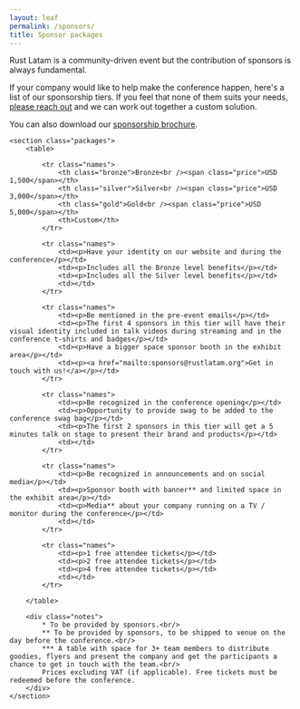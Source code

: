 ```yaml
---
layout: leaf
permalink: /sponsors/
title: Sponsor packages
---
```


Rust Latam is a community-driven event but the contribution of sponsors is always fundamental.

If your company would like to help make the conference happen, here's a list of our sponsorship tiers. If you feel that none of them suits your needs, <a href="mailto:sponsors@rustlatam.org">please reach out</a> and we can work out together a custom solution.

You can also download our [sponsorship brochure](/brochure-latam2020.pdf).

<div class="sponsors">

    <section class="packages">
        <table>

            <tr class="names">
                <th class="bronze">Bronze<br /><span class="price">USD 1,500</span></th>
                <th class="silver">Silver<br /><span class="price">USD 3,000</span></th>
                <th class="gold">Gold<br /><span class="price">USD 5,000</span></th>
                <th>Custom</th>
            </tr>

            <tr class="names">
                <td><p>Have your identity on our website and during the conference</p></td>
                <td><p>Includes all the Bronze level benefits</p></td>
                <td><p>Includes all the Silver level benefits</p></td>
                <td></td>
            </tr>

            <tr class="names">
                <td><p>Be mentioned in the pre-event emails</p></td>
                <td><p>The first 4 sponsors in this tier will have their visual identity included in talk videos during streaming and in the conference t-shirts and badges</p></td>
                <td><p>Have a bigger space sponsor booth in the exhibit area</p></td>
                <td><p><a href="mailto:sponsors@rustlatam.org">Get in touch with us!</a></p></td>
            </tr>

            <tr class="names">
                <td><p>Be recognized in the conference opening</p></td>
                <td><p>Opportunity to provide swag to be added to the conference swag bag</p></td>
                <td><p>The first 2 sponsors in this tier will get a 5 minutes talk on stage to present their brand and products</p></td>
                <td></td>
            </tr>

            <tr class="names">
                <td><p>Be recognized in announcements and on social media</p></td>
                <td><p>Sponsor booth with banner** and limited space in the exhibit area</p></td>
                <td><p>Media** about your company running on a TV / monitor during the conference</p></td>
                <td></td>
            </tr>

            <tr class="names">
                <td><p>1 free attendee tickets</p></td>
                <td><p>2 free attendee tickets</p></td>
                <td><p>4 free attendee tickets</p></td>
                <td></td>
            </tr>

        </table>

        <div class="notes">
            * To be provided by sponsors.<br/>
            ** To be provided by sponsors, to be shipped to venue on the day before the conference.<br/>
            *** A table with space for 3+ team members to distribute goodies, flyers and present the company and get the participants a chance to get in touch with the team.<br/>
            Prices excluding VAT (if applicable). Free tickets must be redeemed before the conference.
        </div>
    </section>
</div>
